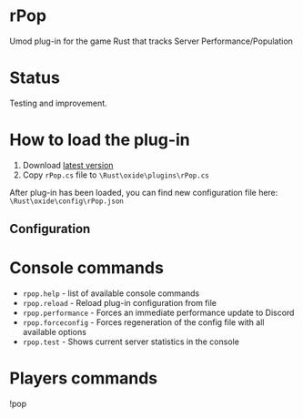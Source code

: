 # rPop
Umod plug-in for the game Rust that tracks Server Performance/Population

# Status
Testing and improvement.

# How to load the plug-in
1. Download [latest version](https://github.com/FtuoilXelrash/rPop/releases)
2. Copy `rPop.cs` file to `\Rust\oxide\plugins\rPop.cs`


After plug-in has been loaded, you can find new configuration file here:
`\Rust\oxide\config\rPop.json`

## Configuration


# Console commands
- `rpop.help` - list of available console commands
- `rpop.reload` - Reload plug-in configuration from file
- `rpop.performance` - Forces an immediate performance update to Discord
- `rpop.forceconfig` - Forces regeneration of the config file with all available options
- `rpop.test` - Shows current server statistics in the console

# Players commands
!pop
